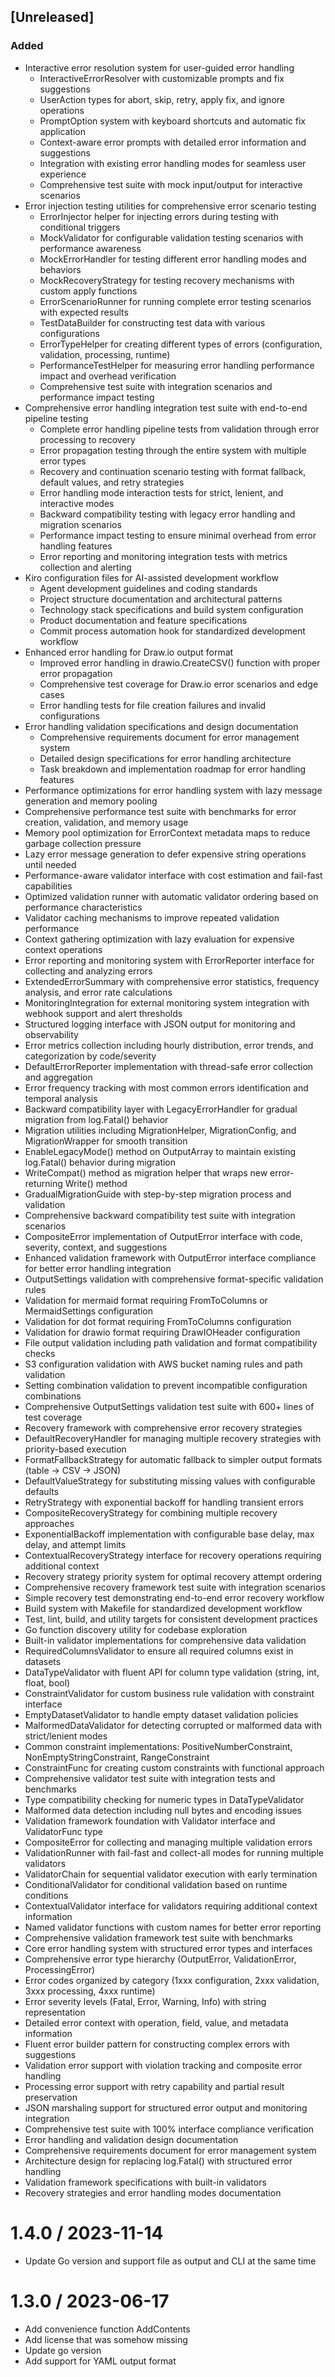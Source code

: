 
## [Unreleased]

### Added
- Interactive error resolution system for user-guided error handling
  - InteractiveErrorResolver with customizable prompts and fix suggestions
  - UserAction types for abort, skip, retry, apply fix, and ignore operations
  - PromptOption system with keyboard shortcuts and automatic fix application
  - Context-aware error prompts with detailed error information and suggestions
  - Integration with existing error handling modes for seamless user experience
  - Comprehensive test suite with mock input/output for interactive scenarios
- Error injection testing utilities for comprehensive error scenario testing
  - ErrorInjector helper for injecting errors during testing with conditional triggers
  - MockValidator for configurable validation testing scenarios with performance awareness
  - MockErrorHandler for testing different error handling modes and behaviors
  - MockRecoveryStrategy for testing recovery mechanisms with custom apply functions
  - ErrorScenarioRunner for running complete error testing scenarios with expected results
  - TestDataBuilder for constructing test data with various configurations
  - ErrorTypeHelper for creating different types of errors (configuration, validation, processing, runtime)
  - PerformanceTestHelper for measuring error handling performance impact and overhead verification
  - Comprehensive test suite with integration scenarios and performance impact testing
- Comprehensive error handling integration test suite with end-to-end pipeline testing
  - Complete error handling pipeline tests from validation through error processing to recovery
  - Error propagation testing through the entire system with multiple error types
  - Recovery and continuation scenario testing with format fallback, default values, and retry strategies
  - Error handling mode interaction tests for strict, lenient, and interactive modes
  - Backward compatibility testing with legacy error handling and migration scenarios
  - Performance impact testing to ensure minimal overhead from error handling features
  - Error reporting and monitoring integration tests with metrics collection and alerting
- Kiro configuration files for AI-assisted development workflow
  - Agent development guidelines and coding standards
  - Project structure documentation and architectural patterns
  - Technology stack specifications and build system configuration
  - Product documentation and feature specifications
  - Commit process automation hook for standardized development workflow
- Enhanced error handling for Draw.io output format
  - Improved error handling in drawio.CreateCSV() function with proper error propagation
  - Comprehensive test coverage for Draw.io error scenarios and edge cases
  - Error handling tests for file creation failures and invalid configurations
- Error handling validation specifications and design documentation
  - Comprehensive requirements document for error management system
  - Detailed design specifications for error handling architecture
  - Task breakdown and implementation roadmap for error handling features
- Performance optimizations for error handling system with lazy message generation and memory pooling
- Comprehensive performance test suite with benchmarks for error creation, validation, and memory usage
- Memory pool optimization for ErrorContext metadata maps to reduce garbage collection pressure
- Lazy error message generation to defer expensive string operations until needed
- Performance-aware validator interface with cost estimation and fail-fast capabilities
- Optimized validation runner with automatic validator ordering based on performance characteristics
- Validator caching mechanisms to improve repeated validation performance
- Context gathering optimization with lazy evaluation for expensive context operations
- Error reporting and monitoring system with ErrorReporter interface for collecting and analyzing errors
- ExtendedErrorSummary with comprehensive error statistics, frequency analysis, and error rate calculations
- MonitoringIntegration for external monitoring system integration with webhook support and alert thresholds
- Structured logging interface with JSON output for monitoring and observability
- Error metrics collection including hourly distribution, error trends, and categorization by code/severity
- DefaultErrorReporter implementation with thread-safe error collection and aggregation
- Error frequency tracking with most common errors identification and temporal analysis
- Backward compatibility layer with LegacyErrorHandler for gradual migration from log.Fatal() behavior
- Migration utilities including MigrationHelper, MigrationConfig, and MigrationWrapper for smooth transition
- EnableLegacyMode() method on OutputArray to maintain existing log.Fatal() behavior during migration
- WriteCompat() method as migration helper that wraps new error-returning Write() method
- GradualMigrationGuide with step-by-step migration process and validation
- Comprehensive backward compatibility test suite with integration scenarios
- CompositeError implementation of OutputError interface with code, severity, context, and suggestions
- Enhanced validation framework with OutputError interface compliance for better error handling integration
- OutputSettings validation with comprehensive format-specific validation rules
- Validation for mermaid format requiring FromToColumns or MermaidSettings configuration
- Validation for dot format requiring FromToColumns configuration  
- Validation for drawio format requiring DrawIOHeader configuration
- File output validation including path validation and format compatibility checks
- S3 configuration validation with AWS bucket naming rules and path validation
- Setting combination validation to prevent incompatible configuration combinations
- Comprehensive OutputSettings validation test suite with 600+ lines of test coverage
- Recovery framework with comprehensive error recovery strategies
- DefaultRecoveryHandler for managing multiple recovery strategies with priority-based execution
- FormatFallbackStrategy for automatic fallback to simpler output formats (table → CSV → JSON)
- DefaultValueStrategy for substituting missing values with configurable defaults
- RetryStrategy with exponential backoff for handling transient errors
- CompositeRecoveryStrategy for combining multiple recovery approaches
- ExponentialBackoff implementation with configurable base delay, max delay, and attempt limits
- ContextualRecoveryStrategy interface for recovery operations requiring additional context
- Recovery strategy priority system for optimal recovery attempt ordering
- Comprehensive recovery framework test suite with integration scenarios
- Simple recovery test demonstrating end-to-end error recovery workflow
- Build system with Makefile for standardized development workflow
- Test, lint, build, and utility targets for consistent development practices
- Go function discovery utility for codebase exploration
- Built-in validator implementations for comprehensive data validation
- RequiredColumnsValidator to ensure all required columns exist in datasets
- DataTypeValidator with fluent API for column type validation (string, int, float, bool)
- ConstraintValidator for custom business rule validation with constraint interface
- EmptyDatasetValidator to handle empty dataset validation policies
- MalformedDataValidator for detecting corrupted or malformed data with strict/lenient modes
- Common constraint implementations: PositiveNumberConstraint, NonEmptyStringConstraint, RangeConstraint
- ConstraintFunc for creating custom constraints with functional approach
- Comprehensive validator test suite with integration tests and benchmarks
- Type compatibility checking for numeric types in DataTypeValidator
- Malformed data detection including null bytes and encoding issues
- Validation framework foundation with Validator interface and ValidatorFunc type
- CompositeError for collecting and managing multiple validation errors
- ValidationRunner with fail-fast and collect-all modes for running multiple validators
- ValidatorChain for sequential validator execution with early termination
- ConditionalValidator for conditional validation based on runtime conditions
- ContextualValidator interface for validators requiring additional context information
- Named validator functions with custom names for better error reporting
- Comprehensive validation framework test suite with benchmarks
- Core error handling system with structured error types and interfaces
- Comprehensive error type hierarchy (OutputError, ValidationError, ProcessingError)
- Error codes organized by category (1xxx configuration, 2xxx validation, 3xxx processing, 4xxx runtime)
- Error severity levels (Fatal, Error, Warning, Info) with string representation
- Detailed error context with operation, field, value, and metadata information
- Fluent error builder pattern for constructing complex errors with suggestions
- Validation error support with violation tracking and composite error handling
- Processing error support with retry capability and partial result preservation
- JSON marshaling support for structured error output and monitoring integration
- Comprehensive test suite with 100% interface compliance verification
- Error handling and validation design documentation
- Comprehensive requirements document for error management system
- Architecture design for replacing log.Fatal() with structured error handling
- Validation framework specifications with built-in validators
- Recovery strategies and error handling modes documentation

1.4.0 / 2023-11-14
==================

  * Update Go version and support file as output and CLI at the same time

1.3.0 / 2023-06-17
==================

  * Add convenience function AddContents
  * Add license that was somehow missing
  * Update go version
  * Add support for YAML output format
